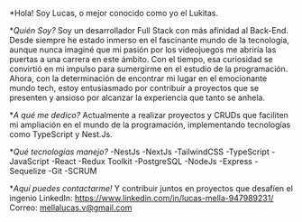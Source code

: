*Hola! Soy Lucas, o mejor conocido como yo el Lukitas.

**Quién Soy?*
Soy un desarrollador Full Stack con más afinidad al Back-End. 
Desde siempre he estado inmerso en el fascinante mundo de la tecnología, aunque nunca imaginé que mi pasión por los videojuegos me abriría las puertas a una carrera en este ámbito. Con el tiempo, esa curiosidad se convirtió en mi impulso para sumergirme en el estudio de la programación. Ahora, con la determinación de encontrar mi lugar en el emocionante mundo tech, estoy entusiasmado por contribuir a proyectos que se presenten y ansioso por alcanzar la experiencia que tanto se anhela.

**A qué me dedico?*
Actualmente a realizar proyectos y CRUDs que faciliten mi ampliación en el mundo de la programación, implementando tecnologías como TypeScript y Nest.Js.

**Qué tecnologías manejo?*
-NestJs
-NextJs
-TailwindCSS
-TypeScript
-JavaScript
-React
-Redux Toolkit
-PostgreSQL
-NodeJs
-Express
-Sequelize
-Git
-SCRUM

**Aquí puedes contactarme!*
Y contribuir juntos en proyectos que desafíen el ingenio
LinkedIn: https://www.linkedin.com/in/lucas-mella-947989231/
Correo: mellalucas.v@gmail.com
